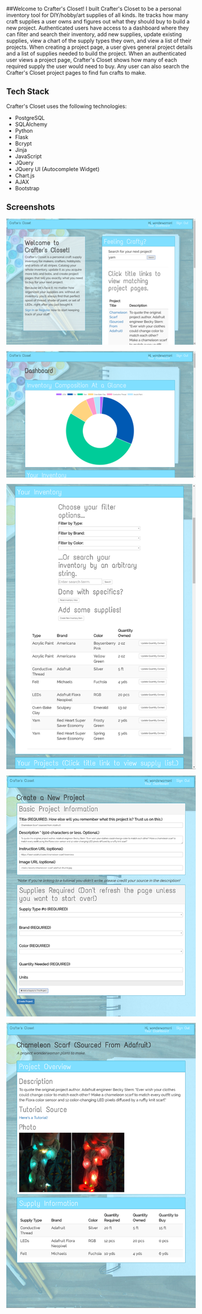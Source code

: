 ##Welcome to Crafter's Closet!
I built Crafter's Closet to be a personal inventory tool for DIY/hobby/art supplies of all kinds. Ite tracks how many craft supplies a user owns and figures out what they should buy to build a new project. Authenticated users have access to a dashboard where they can filter and search their inventory, add new supplies, update existing supplies, view a chart of the supply types they own, and view a list of their projects. When creating a project page, a user gives general project details and a list of supplies needed to build the project. When an authenticated user views a project page, Crafter's Closet shows how many of each required supply the user would need to buy. Any user can also search the Crafter's Closet project pages to find fun crafts to make.

## Tech Stack
Crafter's Closet uses the following technologies:

* PostgreSQL
* SQLAlchemy
* Python
* Flask
* Bcrypt
* Jinja
* JavaScript
* JQuery
* JQuery UI (Autocomplete Widget)
* Chart.js
* AJAX
* Bootstrap

## Screenshots

![](static/assets/Screenshots/Homepage.png)

![](static/assets/Screenshots/DashboardChart.png)

![](static/assets/Screenshots/Inventory.png)

![](static/assets/Screenshots/Project-form.png)

![](static/assets/Screenshots/Project-Page.png)